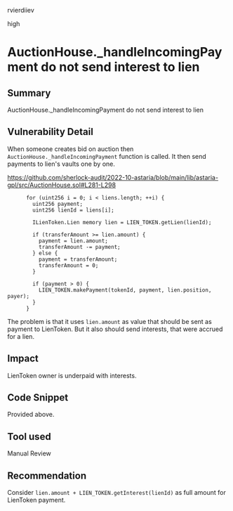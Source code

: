 rvierdiiev

high

# AuctionHouse._handleIncomingPayment do not send interest to lien

## Summary
AuctionHouse._handleIncomingPayment do not send interest to lien
## Vulnerability Detail
When someone creates bid on auction then `AuctionHouse._handleIncomingPayment` function is called. It then send payments to lien's vaults one by one. 

https://github.com/sherlock-audit/2022-10-astaria/blob/main/lib/astaria-gpl/src/AuctionHouse.sol#L281-L298
```solidity
      for (uint256 i = 0; i < liens.length; ++i) {
        uint256 payment;
        uint256 lienId = liens[i];

        ILienToken.Lien memory lien = LIEN_TOKEN.getLien(lienId);

        if (transferAmount >= lien.amount) {
          payment = lien.amount;
          transferAmount -= payment;
        } else {
          payment = transferAmount;
          transferAmount = 0;
        }

        if (payment > 0) {
          LIEN_TOKEN.makePayment(tokenId, payment, lien.position, payer);
        }
      }
```

The problem is that it uses `lien.amount` as value that should be sent as payment to LienToken. But it also should send interests, that were accrued for a lien.
## Impact
LienToken owner is underpaid with interests.
## Code Snippet
Provided above.
## Tool used

Manual Review

## Recommendation
Consider `lien.amount + LIEN_TOKEN.getInterest(lienId)` as full amount for LienToken payment.